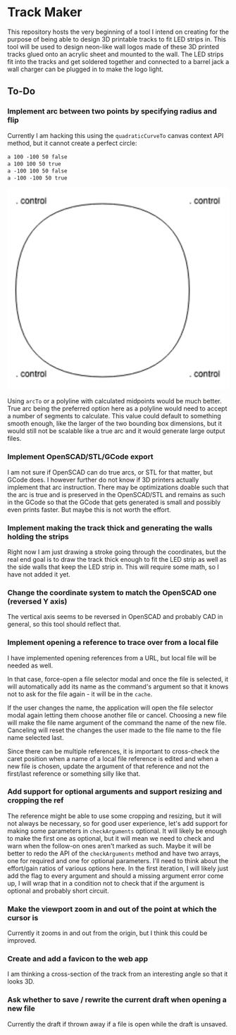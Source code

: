 # Track Maker

This repository hosts the very beginning of a tool I intend on creating for the
purpose of being able to design 3D printable tracks to fit LED strips in. This
tool will be used to design neon-like wall logos made of these 3D printed tracks
glued onto an acrylic sheet and mounted to the wall. The LED strips fit into the
tracks and get soldered together and connected to a barrel jack a wall charger
can be plugged in to make the logo light.

## To-Do

### Implement arc between two points by specifying radius and flip

Currently I am hacking this using the `quadraticCurveTo` canvas context API
method, but it cannot create a perfect circle:

```
a 100 -100 50 false
a 100 100 50 true
a -100 100 50 false
a -100 -100 50 true
```

![](circle.png)

Using `arcTo` or a polyline with calculated midpoints would be much better. True
arc being the preferred option here as a polyline would need to accept a number
of segments to calculate. This value could default to something smooth enough,
like the larger of the two bounding box dimensions, but it would still not be
scalable like a true arc and it would generate large output files.

### Implement OpenSCAD/STL/GCode export

I am not sure if OpenSCAD can do true arcs, or STL for that matter, but GCode
does. I however further do not know if 3D printers actually implement that arc
instruction. There may be optimizations doable such that the arc is true and is
preserved in the OpenSCAD/STL and remains as such in the GCode so that the GCode
that gets generated is small and possibly even prints faster. But maybe this is
not worth the effort.

### Implement making the track thick and generating the walls holding the strips

Right now I am just drawing a stroke going through the coordinates, but the real
end goal is to draw the track thick enough to fit the LED strip as well as the
side walls that keep the LED strip in. This will require some math, so I have
not added it yet.

### Change the coordinate system to match the OpenSCAD one (reversed Y axis)

The vertical axis seems to be reversed in OpenSCAD and probably CAD in general,
so this tool should reflect that.

### Implement opening a reference to trace over from a local file

I have implemented opening references from a URL, but local file will be needed
as well.

In that case, force-open a file selector modal and once the file is selected, it
will automatically add its name as the command's argument so that it knows not
to ask for the file again - it will be in the `cache`.

If the user changes the name, the application will open the file selector modal
again letting them choose another file or cancel. Choosing a new file will make
the file name argument of the command the name of the new file. Canceling will
reset the changes the user made to the file name to the file name selected last.

Since there can be multiple references, it is important to cross-check the caret
position when a name of a local file reference is edited and when a new file is
chosen, update the argument of that reference and not the first/last reference
or something silly like that.

### Add support for optional arguments and support resizing and cropping the ref

The reference might be able to use some cropping and resizing, but it will not
always be necessary, so for good user experience, let's add support for making
some parameters in `checkArguments` optional. It will likely be enough to make
the first one as optional, but it will mean we need to check and warn when the
follow-on ones aren't marked as such. Maybe it will be better to redo the API of
the `checkArguments` method and have two arrays, one for required and one for
optional parameters. I'll need to think about the effort/gain ratios of various
options here. In the first iteration, I will likely just add the flag to every
argument and should a missing argument error come up, I will wrap that in a
condition not to check that if the argument is optional and probably short
circuit.

### Make the viewport zoom in and out of the point at which the cursor is

Currently it zooms in and out from the origin, but I think this could be
improved.

### Create and add a favicon to the web app

I am thinking a cross-section of the track from an interesting angle so that it
looks 3D.

### Ask whether to save / rewrite the current draft when opening a new file

Currently the draft if thrown away if a file is open while the draft is unsaved.
